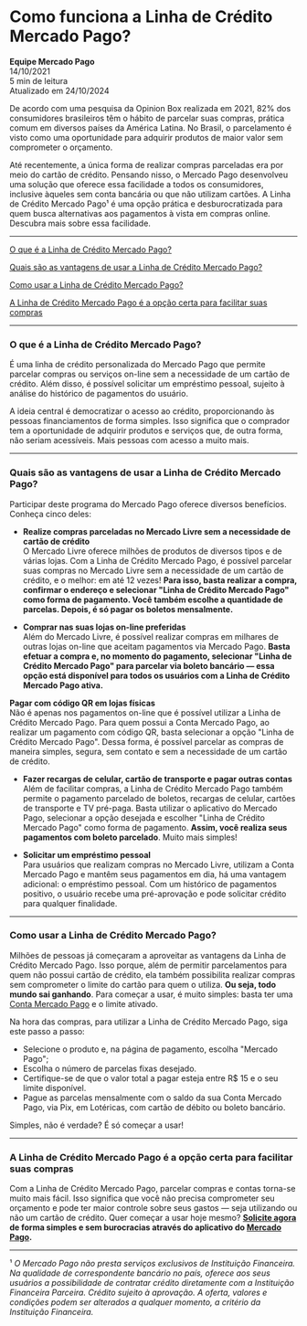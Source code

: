 # Como funciona a Linha de Crédito Mercado Pago?

**Equipe Mercado Pago**  
14/10/2021  
5 min de leitura  
Atualizado em 24/10/2024

De acordo com uma pesquisa da Opinion Box realizada em 2021, 82% dos consumidores brasileiros têm o hábito de parcelar suas compras, prática comum em diversos países da América Latina. No Brasil, o parcelamento é visto como uma oportunidade para adquirir produtos de maior valor sem comprometer o orçamento.

Até recentemente, a única forma de realizar compras parceladas era por meio do cartão de crédito. Pensando nisso, o Mercado Pago desenvolveu uma solução que oferece essa facilidade a todos os consumidores, inclusive àqueles sem conta bancária ou que não utilizam cartões. A Linha de Crédito Mercado Pago¹ é uma opção prática e desburocratizada para quem busca alternativas aos pagamentos à vista em compras online. Descubra mais sobre essa facilidade.

---

[O que é a Linha de Crédito Mercado Pago?](https://conteudo.mercadopago.com.br/como-funciona-a-linha-de-credito-mercado-pago#mercado_credito)

[Quais são as vantagens de usar a Linha de Crédito Mercado Pago?](https://conteudo.mercadopago.com.br/como-funciona-a-linha-de-credito-mercado-pago#vantagens)

[Como usar a Linha de Crédito Mercado Pago?](https://conteudo.mercadopago.com.br/como-funciona-a-linha-de-credito-mercado-pago#como_usar)

[A Linha de Crédito Mercado Pago é a opção certa para facilitar suas compras](https://conteudo.mercadopago.com.br/como-funciona-a-linha-de-credito-mercado-pago#opcao)

---

### O que é a Linha de Crédito Mercado Pago?

É uma linha de crédito personalizada do Mercado Pago que permite parcelar compras ou serviços on-line sem a necessidade de um cartão de crédito. Além disso, é possível solicitar um empréstimo pessoal, sujeito à análise do histórico de pagamentos do usuário.

A ideia central é democratizar o acesso ao crédito, proporcionando às pessoas financiamentos de forma simples. Isso significa que o comprador tem a oportunidade de adquirir produtos e serviços que, de outra forma, não seriam acessíveis. Mais pessoas com acesso a muito mais.

---

### Quais são as vantagens de usar a Linha de Crédito Mercado Pago?

Participar deste programa do Mercado Pago oferece diversos benefícios. Conheça cinco deles:

- **Realize compras parceladas no Mercado Livre sem a necessidade de cartão de crédito**  
O Mercado Livre oferece milhões de produtos de diversos tipos e de várias lojas. Com a Linha de Crédito Mercado Pago, é possível parcelar suas compras no Mercado Livre sem a necessidade de um cartão de crédito, e o melhor: em até 12 vezes! **Para isso, basta realizar a compra, confirmar o endereço e selecionar "Linha de Crédito Mercado Pago" como forma de pagamento. Você também escolhe a quantidade de parcelas. Depois, é só pagar os boletos mensalmente.**

- **Comprar nas suas lojas on-line preferidas**  
Além do Mercado Livre, é possível realizar compras em milhares de outras lojas on-line que aceitam pagamentos via Mercado Pago. **Basta efetuar a compra e, no momento do pagamento, selecionar "Linha de Crédito Mercado Pago" para parcelar via boleto bancário — essa opção está disponível para todos os usuários com a Linha de Crédito Mercado Pago ativa.**

**Pagar com código QR em lojas físicas**  
Não é apenas nos pagamentos on-line que é possível utilizar a Linha de Crédito Mercado Pago. Para quem possui a Conta Mercado Pago, ao realizar um pagamento com código QR, basta selecionar a opção "Linha de Crédito Mercado Pago". Dessa forma, é possível parcelar as compras de maneira simples, segura, sem contato e sem a necessidade de um cartão de crédito.

- **Fazer recargas de celular, cartão de transporte e pagar outras contas**  
Além de facilitar compras, a Linha de Crédito Mercado Pago também permite o pagamento parcelado de boletos, recargas de celular, cartões de transporte e TV pré-paga. Basta utilizar o aplicativo do Mercado Pago, selecionar a opção desejada e escolher "Linha de Crédito Mercado Pago" como forma de pagamento. **Assim, você realiza seus pagamentos com boleto parcelado**. Muito mais simples!

- **Solicitar um empréstimo pessoal**  
Para usuários que realizam compras no Mercado Livre, utilizam a Conta Mercado Pago e mantêm seus pagamentos em dia, há uma vantagem adicional: o empréstimo pessoal. Com um histórico de pagamentos positivo, o usuário recebe uma pré-aprovação e pode solicitar crédito para qualquer finalidade.

---

### Como usar a Linha de Crédito Mercado Pago?

Milhões de pessoas já começaram a aproveitar as vantagens da Linha de Crédito Mercado Pago. Isso porque, além de permitir parcelamentos para quem não possui cartão de crédito, ela também possibilita realizar compras sem comprometer o limite do cartão para quem o utiliza. **Ou seja, todo mundo sai ganhando**. Para começar a usar, é muito simples: basta ter uma [Conta Mercado Pago](https://meubolso.mercadopago.com.br/tudo-o-que-voce-precisa-saber-sobre-a-conta-mercado-pago) e o limite ativado.

Na hora das compras, para utilizar a Linha de Crédito Mercado Pago, siga este passo a passo:

- Selecione o produto e, na página de pagamento, escolha "Mercado Pago";
- Escolha o número de parcelas fixas desejado.
- Certifique-se de que o valor total a pagar esteja entre R$ 15 e o seu limite disponível.
- Pague as parcelas mensalmente com o saldo da sua Conta Mercado Pago, via Pix, em Lotéricas, com cartão de débito ou boleto bancário.

Simples, não é verdade? É só começar a usar!

---

### A Linha de Crédito Mercado Pago é a opção certa para facilitar suas compras

Com a Linha de Crédito Mercado Pago, parcelar compras e contas torna-se muito mais fácil. Isso significa que você não precisa comprometer seu orçamento e pode ter maior controle sobre seus gastos — seja utilizando ou não um cartão de crédito. Quer começar a usar hoje mesmo? **[Solicite agora](https://www.mercadopago.com.br/mercado-credito/boleto-parcelado/integrated-flow/start?primary_uri=https%3A%2F%2Fwww.mercadopago.com.br%2Fconta&fallback_uri=https%3A%2F%2Fwww.mercadopago.com.br%2Fconta&client=mercadopa&placement=blogpost) de forma simples e sem burocracias através do aplicativo do [Mercado Pago](https://www.mercadopago.com.br/conta).**

---

¹ _O Mercado Pago não presta serviços exclusivos de Instituição Financeira. Na qualidade de correspondente bancário no país, oferece aos seus usuários a possibilidade de contratar crédito diretamente com a Instituição Financeira Parceira. Crédito sujeito à aprovação. A oferta, valores e condições podem ser alterados a qualquer momento, a critério da Instituição Financeira._
